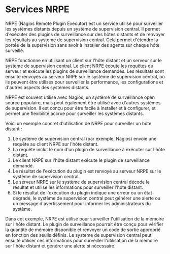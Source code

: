 # Services NRPE

NRPE (Nagios Remote Plugin Executor) est un service utilisé pour surveiller les systèmes distants depuis un système de supervision central. Il permet d'exécuter des plugins de surveillance sur des hôtes distants et de renvoyer les résultats au système de supervision central. Cela permet d'étendre la portée de la supervision sans avoir à installer des agents sur chaque hôte surveillé.

NRPE fonctionne en utilisant un client sur l'hôte distant et un serveur sur le système de supervision central. Le client NRPE écoute les requêtes du serveur et exécute les plugins de surveillance demandés. Les résultats sont ensuite renvoyés au serveur NRPE sur le système de supervision central, où ils peuvent être utilisés pour surveiller la performance, les configurations et d'autres aspects des systèmes distants.

NRPE est souvent utilisé avec Nagios, un système de surveillance open source populaire, mais peut également être utilisé avec d'autres systèmes de supervision. Il est conçu pour être facile à installer et à configurer, et permet une flexibilité accrue pour surveiller les systèmes distants.

Voici un exemple concret d'utilisation de NRPE pour surveiller un hôte distant :

1. Le système de supervision central (par exemple, Nagios) envoie une requête au client NRPE sur l'hôte distant.
2. La requête inclut le nom d'un plugin de surveillance à exécuter sur l'hôte distant.
3. Le client NRPE sur l'hôte distant exécute le plugin de surveillance demandé.
4. Le résultat de l'exécution du plugin est renvoyé au serveur NRPE sur le système de supervision central.
5. Le serveur NRPE sur le système de supervision central décode le résultat et utilise les informations pour surveiller l'hôte distant.
6. Si le résultat de l'exécution du plugin indique une erreur ou un état dégradé, le système de supervision central peut générer une alerte ou un message d'avertissement pour informer les administrateurs du système.

Dans cet exemple, NRPE est utilisé pour surveiller l'utilisation de la mémoire sur l'hôte distant. Le plugin de surveillance pourrait être conçu pour vérifier la quantité de mémoire disponible et renvoyer un code de sortie approprié en fonction des seuils définis. Le système de supervision central peut ensuite utiliser ces informations pour surveiller l'utilisation de la mémoire sur l'hôte distant et générer une alerte si nécessaire.

